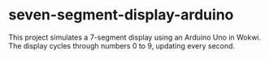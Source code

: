 # seven-segment-display-arduino
This project simulates a 7-segment display using an Arduino Uno in Wokwi. The display cycles through numbers 0 to 9, updating every second.
